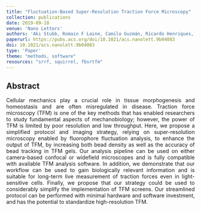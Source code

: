 ```yaml
---
title: "Fluctuation-Based Super-Resolution Traction Force Microscopy"
collection: publications
date: 2019-09-18
venue: 'Nano Letters'
authors: 'Aki Stubb, Romain F Laine, Camilo Guzmán, Ricardo Henriques, Guillaume Jacquemet, Johanna Ivaska'
paperurl: https://pubs.acs.org/doi/10.1021/acs.nanolett.9b04083
doi: 10.1021/acs.nanolett.9b04083
type: 'Paper'
theme: "methods, software"
resources: "srrf, squirrel, fbsrtfm"
---
```


<h2> Abstract </h2>
<p align= "justify">
Cellular mechanics play a crucial role in tissue morphogenesis and homeostasis and are often misregulated in disease. Traction force microscopy (TFM) is one of the key methods that has enabled researchers to study fundamental aspects of mechanobiology; however, the power of TFM is limited by poor resolution and low throughput. Here, we propose a simplified protocol and imaging strategy, relying on super-resolution microscopy enabled by fluorophore fluctuation analysis, to enhance the output of TFM, by increasing both bead density as well as the accuracy of bead tracking in TFM gels. Our analysis pipeline can be used on either camera-based confocal or widefield microscopes and is fully compatible with available TFM analysis software. In addition, we demonstrate that our workflow can be used to gain biologically relevant information and is suitable for long-term live measurement of traction forces even in light-sensitive cells. Finally, we propose that our strategy could be used to considerably simplify the implementation of TFM screens. Our streamlined protocol can be performed with minimal hardware and software investment, and has the potential to standardize high-resolution TFM.
